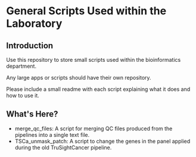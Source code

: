 # General Scripts Used within the Laboratory

## Introduction

Use this repository to store small scripts used within the bioinformatics department.

Any large apps or scripts should have their own repository.

Please include a small readme with each script explaining what it does and how to use it.

## What's Here?

- merge\_qc_files: A script for merging QC files produced from the pipelines into a single text file.
- TSCa_unmask_patch: A script to change the genes in the panel applied during the old TruSightCancer pipeline.
